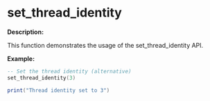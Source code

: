 # set_thread_identity

**Description:**

This function demonstrates the usage of the set_thread_identity API.

**Example:**

```lua
-- Set the thread identity (alternative)
set_thread_identity(3)

print("Thread identity set to 3")
```

